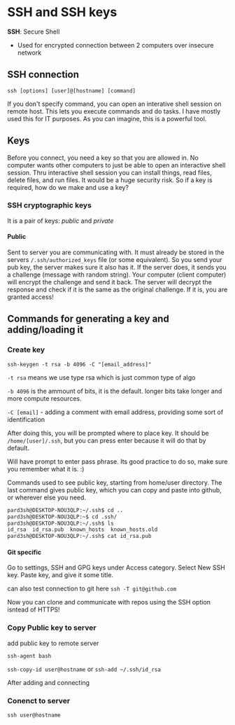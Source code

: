 # SSH and SSH keys

**SSH**: Secure Shell
- Used for encrypted connection between 2 computers over insecure network

## SSH connection
`ssh [options] [user]@[hostname] [command]`

If you  don't specify command, you can open an interative shell session on remote host.
This lets you execute commands and do tasks. I have mostly used this for IT purposes.
As you can imagine, this is a powerful tool. 

## Keys

Before you connect, you need a key so that you are allowed in. No computer wants other computers
to just be able to open an interactive shell session. Thru interactive shell session you can 
install things, read files, delete files, and run files. It would be a huge security risk.
So if a key is required, how do we make and use a key?

### SSH cryptographic keys

It is a pair of keys: *public* and *private*

#### Public

Sent to server you are communicating with. It must already be stored in the servers 
`/.ssh/authorized_keys` file (or some equivalent). So you send your pub key, the server makes sure
it also has it. If the server does, it sends you a challenge (message with random string). Your computer 
(client computer) will encrypt the challenge and send it back. The server will decrypt the response 
and check if it is the same as the original challenge. If it is, you are granted access!

## Commands for generating a key and adding/loading it

### Create key

`ssh-keygen -t rsa -b 4096 -C "[email_address]"`

`-t rsa` means we use type rsa which is just common type of algo

`-b 4096` is the ammount of bits, it is the default. longer bits take longer and more compute resources.

`-C [email]` - adding a comment with email address, providing some sort of identification

After doing this, you will be prompted where to place key. It should be `/home/[user]/.ssh`, but you can press enter because it will do that by default.

Will have prompt to enter pass phrase. Its good practice to do so, make sure you remember what it is. :)

Commands used to see public key, starting from home/user directory. The last command gives public key, which you can copy and paste into github, or wherever else you need.

```bash
pard3sh@DESKTOP-NOU3QLP:~/.ssh$ cd ..
pard3sh@DESKTOP-NOU3QLP:~$ cd .ssh/
pard3sh@DESKTOP-NOU3QLP:~/.ssh$ ls
id_rsa  id_rsa.pub  known_hosts  known_hosts.old
pard3sh@DESKTOP-NOU3QLP:~/.ssh$ cat id_rsa.pub
```

#### Git specific

Go to settings, SSH and GPG keys under Access category. Select New SSH key. Paste key, and give it some title.

can also test connection to git here
`ssh -T git@github.com`

Now you can clone and communicate with repos using the SSH option isntead of HTTPS! 


### Copy Public key to server 

add public key to remote server

`ssh-agent bash`

`ssh-copy-id user@hostname` or `ssh-add ~/.ssh/id_rsa`

After adding and connecting

### Conenct to server

`ssh user@hostname`






